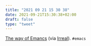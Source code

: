 ```yaml
---
title: "2021 09 21 15 30 38"
date: 2021-09-21T15:30:38+02:00
draft: false
type: "tweet"
---
```

[The way of Emancs](https://sheer.tj/the_way_of_emacs.html) (via [Irreal](https://irreal.org/blog/?p=9986)). `#emacs`
